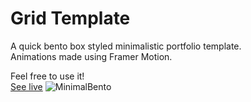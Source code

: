 # Grid Template

A quick bento box styled minimalistic portfolio template. <br/>
Animations made using Framer Motion. <br />

Feel free to use it! <br/>
[See live](https://portfolio-bentotemplate.netlify.app/)
![MinimalBento](https://github.com/div40/grid-portfolio-template/assets/88618183/6b46254c-32d0-413a-b2d5-ef3d977951d9)
